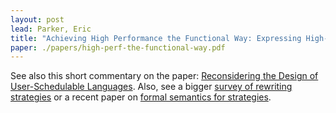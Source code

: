```yaml
---
layout: post
lead: Parker, Eric
title: "Achieving High Performance the Functional Way: Expressing High-Performance Optimizations as Rewrite Strategies"
paper: ./papers/high-perf-the-functional-way.pdf
---
```


See also this short commentary on the paper:
[Reconsidering the Design of User-Schedulable Languages](https://dl.acm.org/doi/pdf/10.1145/3580370).
Also, see a 
 bigger [survey of rewriting strategies](https://inria.hal.science/hal-01143486/file/HK-RewStrat.pdf)
 or a recent paper on
 [formal semantics for strategies](https://michel.steuwer.info/files/publications/2024/POPL-2024-1.pdf).